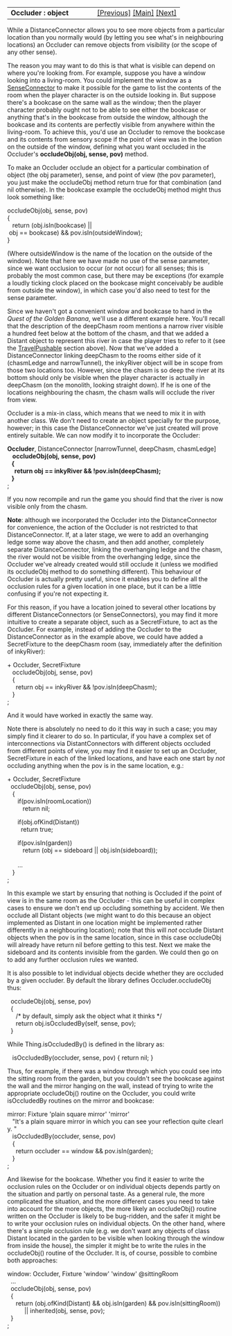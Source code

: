 ---
---
<table width="100%" data-border="0" data-cellspacing="0"
data-cellpadding="3" data-bgcolor="#C0C0C0">
<colgroup>
<col style="width: 50%" />
<col style="width: 50%" />
</colgroup>
<tbody>
<tr>
<td style="text-align: left;"><strong>Occluder : object<br />
</strong></td>
<td style="text-align: right;"><a
href="distanceconnector.html">[Previous]</a> <a
href="generalintroduction.html">[Main]</a> <a
href="vaporous.html">[Next]</a></td>
</tr>
</tbody>
</table>

  
While a DistanceConnector allows you to see more objects from a
particular location than you normally would (by letting you see what's
in neighbouring locations) an Occluder can remove objects from
visibility (or the scope of any other sense).  
  
The reason you may want to do this is that what is visible can depend on
where you're looking from. For example, suppose you have a window
looking into a living-room. You could implement the window as a
[SenseConnector](senseconnector.html) to make it possible for the game to
list the contents of the room when the player character is on the
outside looking in. But suppose there's a bookcase on the same wall as
the window; then the player character probably ought not to be able to
see either the bookcase or anything that's in the bookcase from outside
the window, although the bookcase and its contents are perfectly visible
from anywhere within the living-room. To achieve this, you'd use an
Occluder to remove the bookcase and its contents from sensory scope if
the point of view was in the location on the outside of the window,
defining what you want occluded in the Occluder's **occludeObj(obj,
sense, pov)** method.  
  
To make an Occluder occlude an object for a particular combination of
object (the obj parameter), sense, and point of view (the pov
parameter), you just make the occludeObj method return true for that
combination (and nil otherwise). In the bookcase example the occludeObj
method might thus look something like:  
  
occludeObj(obj, sense, pov)  
{  
   return (obj.isIn(bookcase) \|\| obj == bookcase) && pov.isIn(outsideWindow);  
}  
  
(Where outsideWindow is the name of the location on the outside of the
window). Note that here we have made no use of the sense parameter,
since we want occlusion to occur (or not occur) for all senses; this is
probably the most common case, but there may be exceptions (for example
a loudly ticking clock placed on the bookcase might conceivably be
audible from outside the window), in which case you'd also need to test
for the sense parameter.  
  
Since we haven't got a convenient window and bookcase to hand in the
*Quest of the Golden Banana*, we'll use a different example here. You'll
recall that the description of the deepChasm room mentions a narrow
river visible a hundred feet below at the bottom of the chasm, and that
we added a Distant object to represent this river in case the player
tries to refer to it (see the [TravelPushable](travelpushable.html)
section above). Now that we've added a DistanceConnector linking
deepChasm to the rooms either side of it (chasmLedge and narrowTunnel),
the inkyRiver object will be in scope from those two locations too.
However, since the chasm is so deep the river at its bottom should only
be visible when the player character is actually in deepChasm (on the
monolith, looking straight down). If he is one of the locations
neighbouring the chasm, the chasm walls will occlude the river from
view.  
  
Occluder is a mix-in class, which means that we need to mix it in with
another class. We don't need to create an object specially for the
purpose, however; in this case the DistanceConnector we've just created
will prove entirely suitable. We can now modify it to incorporate the
Occluder:  
  
**Occluder**, DistanceConnector \[narrowTunnel, deepChasm, chasmLedge\]   
   **occludeObj(obj, sense, pov)  
   {   
     return obj == inkyRiver && !pov.isIn(deepChasm);  
   }**  
;  
  
If you now recompile and run the game you should find that the river is
now visible only from the chasm.  
  
**Note**: although we incorporated the Occluder into the
DistanceConnector for convenience, the action of the Occluder is not
restricted to that DistanceConnector. If, at a later stage, we were to
add an overhanging ledge some way above the chasm, and then add another,
completely separate DistanceConnector, linking the overhanging ledge and
the chasm, the river would not be visible from the overhanging ledge,
since the Occluder we've already created would still occlude it (unless
we modified its occludeObj method to do something different). This
behaviour of Occluder is actually pretty useful, since it enables you to
define all the occlusion rules for a given location in one place, but it
can be a little confusing if you're not expecting it.  
  
For this reason, if you have a location joined to several other
locations by different DistanceConnectors (or SenseConnectors), you may
find it more intuitive to create a separate object, such as a
SecretFixture, to act as the Occluder. For example, instead of adding
the Occluder to the DistanceConnector as in the example above, we could
have added a SecretFixture to the deepChasm room (say, immediately after
the definition of inkyRiver):  
  
+ Occluder, SecretFixture  
   occludeObj(obj, sense, pov)  
   {   
     return obj == inkyRiver && !pov.isIn(deepChasm);  
   }  
;  
  
And it would have worked in exactly the same way.  
  
Note there is absolutely no need to do it this way in such a case; you
may simply find it clearer to do so. In particular, if you have a
complex set of interconnections via DistantConnectors with different
objects occluded from different points of view, you may find it easier
to set up an Occluder, SecretFixture in each of the linked locations,
and have each one start by *not* occluding anything when the pov is in
the same location, e.g.:  
  
+ Occluder, SecretFixture  
  occludeObj(obj, sense, pov)  
   {   
      if(pov.isIn(roomLocation))  
         return nil;  
  
      if(obj.ofKind(Distant))  
        return true;  
  
      if(pov.isIn(garden))  
         return (obj == sideboard \|\| obj.isIn(sideboard));  
        
      ...  
   }  
;  
  
In this example we start by ensuring that nothing is Occluded if the
point of view is in the same room as the Occluder - this can be useful
in complex cases to ensure we don't end up occluding something by
accident. We then occlude all Distant objects (we might want to do this
because an object implemented as Distant in one location might be
implemented rather differently in a neighbouring location); note that
this will *not* occlude Distant objects when the pov is in the same
location, since in this case occludeObj will already have return nil
before getting to this test. Next we make the sideboard and its contents
invisible from the garden. We could then go on to add any further
occlusion rules we wanted.  
  
It is also possible to let individual objects decide whether they are
occluded by a given occluder. By default the library defines
Occluder.occludeObj thus:  
  
  occludeObj(obj, sense, pov)   
  {   
     /\* by default, simply ask the object what it thinks \*/   
     return obj.isOccludedBy(self, sense, pov);   
  }   
  
While Thing.isOccludedBy() is defined in the library as:  
  
   isOccludedBy(occluder, sense, pov) { return nil; }   
  
Thus, for example, if there was a window through which you could see
into the sitting room from the garden, but you couldn't see the bookcase
against the wall and the mirror hanging on the wall, instead of trying
to write the appropriate occludeObj() routine on the Occluder, you could
write isOccludedBy routines on the mirror and bookcase:  
  
mirror: Fixture 'plain square mirror' 'mirror'    
   "It's a plain square mirror in which you can see your reflection quite clearly. "  
   isOccludedBy(occluder, sense, pov)  
   {  
     return occluder == window && pov.isIn(garden);  
   }  
;  
  
And likewise for the bookcase. Whether you find it easier to write the
occlusion rules on the Occluder or on individual objects depends partly
on the situation and partly on personal taste. As a general rule, the
more complicated the situation, and the more different cases you need to
take into account for the more objects, the more likely an occludeObj()
routine written on the Occluder is likely to be bug-ridden, and the
safer it might be to write your occlusion rules on individual objects.
On the other hand, where there's a simple occlusion rule (e.g. we don't
want any objects of class Distant located in the garden to be visible
when looking through the window from inside the house), the simpler it
might be to write the rules in the occludeObj() routine of the Occluder.
It is, of course, possible to combine both approaches:  
  
window: Occluder, Fixture 'window' 'window' @sittingRoom  
  ...  
  occludeObj(obj, sense, pov)  
  {  
     return (obj.ofKind(Distant) && obj.isIn(garden) && pov.isIn(sittingRoom))  
          \|\| inherited(obj, sense, pov);  
  }  
;  
  
  
  
  
  
  
  
